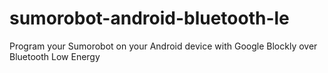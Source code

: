# sumorobot-android-bluetooth-le
Program your Sumorobot on your Android device with Google Blockly over Bluetooth Low Energy
